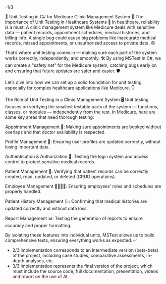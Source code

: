 -1/3

🌟 Unit Testing in C# for Medicure Clinic Management System 🌟
The Importance of Unit Testing in Healthcare Systems 🏥
In healthcare, reliability is a must. A clinic management system like Medicure deals with sensitive data — patient records, appointment schedules, medical histories, and billing info. A single bug could cause big problems like inaccurate medical records, missed appointments, or unauthorized access to private data. 😟

That’s where unit testing comes in — making sure each part of the system works correctly, independently, and smoothly. 🛠 By using MSTest in C#, we can create a "safety net" for the Medicure system, catching bugs early on and ensuring that future updates are safer and easier. 🛡

Let’s dive into how we can set up a solid foundation for unit testing, especially for complex healthcare applications like Medicure. 👇

The Role of Unit Testing in a Clinic Management System 🖥
Unit testing focuses on verifying the smallest testable parts of the system — functions, classes, or modules — independently from the rest. In Medicure, here are some key areas that need thorough testing:

Appointment Management 📅: Making sure appointments are booked without overlaps and that doctor availability is respected.

Profile Management 👤: Ensuring user profiles are updated correctly, without losing important data.

Authentication & Authorization 🔑: Testing the login system and access control to protect sensitive medical records.

Patient Management 🏥: Verifying that patient records can be correctly created, read, updated, or deleted (CRUD operations).

Employee Management 👩‍⚕️👨‍⚕️: Ensuring employees' roles and schedules are properly handled.

Patient History Management 🩺: Confirming that medical histories are updated correctly and without data loss.

Report Management 📊: Testing the generation of reports to ensure accuracy and proper formatting.

By isolating these features into individual units, MSTest allows us to build comprehensive tests, ensuring everything works as expected. ✅

- 2/3 implementation corresponds to an intermediate version (beta-beta) of the project, including case studies, comparative assessments, in-depth analyses, etc.
- 3/3 implementation represents the final version of the project, which must include the source code, full documentation, presentation, videos and report on the use of AI.
